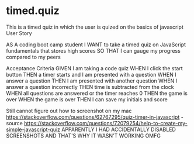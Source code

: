 # timed.quiz
This is a timed quiz in which the user is quized on the basics of javascript 
User Story

AS A coding boot camp student
I WANT to take a timed quiz on JavaScript fundamentals that stores high scores
SO THAT I can gauge my progress compared to my peers


Acceptance Criteria
GIVEN I am taking a code quiz
WHEN I click the start button
THEN a timer starts and I am presented with a question
WHEN I answer a question
THEN I am presented with another question
WHEN I answer a question incorrectly
THEN time is subtracted from the clock
WHEN all questions are answered or the timer reaches 0
THEN the game is over
WHEN the game is over
THEN I can save my initials and score

Still cannot figure out how to screenshot on my mac 
https://stackoverflow.com/questions/62767295/quiz-timer-in-javascript - source 
https://stackoverflow.com/questions/72079254/help-to-create-my-simple-javascript-quiz
APPARENTLY I HAD ACCIDENTALLY DISABLED SCREENSHOTS AND THAT'S WHY IT WASN'T WORKING OMFG